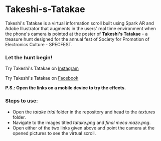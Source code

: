 # Takeshi-s-Tatakae

Takeshi's Tatakae is a virtual information scroll built using Spark AR and Adobe Illustrator that augments in the users' real time environment when the phone's camera is pointed at the poster of **Takeshi's Tatakae** - a treasure hunt designed for the annual fest of Society for Promotion of Electronics Culture - SPECFEST. 

### Let the hunt begin!

Try Takeshi's Tatakae on [Instagram](https://www.instagram.com/ar/1257420538530444/)

Try Takeshi's Tatakae on [Facebook](https://www.facebook.com/fbcameraeffects/tryit/1257420538530444/)
 
**P.S.: Open the links on a mobile device to try the effects.**

### Steps to use:
- Open the *tatake trial* folder in the repository and head to the *textures* folder.
- Navigate to the images titled *tatake.png* and *final meca maze.png*.
- Open either of the two links given above and point the camera at the opened pictures to see the virtual scroll.
